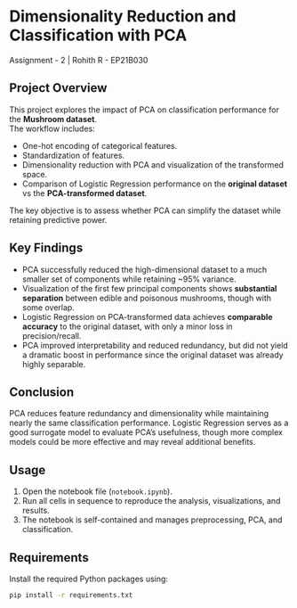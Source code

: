 # Dimensionality Reduction and Classification with PCA
Assignment - 2 | Rohith R - EP21B030  

## Project Overview  
This project explores the impact of PCA on classification performance for the **Mushroom dataset**.  
The workflow includes:  
- One-hot encoding of categorical features.  
- Standardization of features.  
- Dimensionality reduction with PCA and visualization of the transformed space.  
- Comparison of Logistic Regression performance on the **original dataset** vs the **PCA-transformed dataset**.  

The key objective is to assess whether PCA can simplify the dataset while retaining predictive power.  

## Key Findings  
- PCA successfully reduced the high-dimensional dataset to a much smaller set of components while retaining ~95% variance.  
- Visualization of the first few principal components shows **substantial separation** between edible and poisonous mushrooms, though with some overlap.  
- Logistic Regression on PCA-transformed data achieves **comparable accuracy** to the original dataset, with only a minor loss in precision/recall.  
- PCA improved interpretability and reduced redundancy, but did not yield a dramatic boost in performance since the original dataset was already highly separable.  

## Conclusion
PCA reduces feature redundancy and dimensionality while maintaining nearly the same classification performance. Logistic Regression serves as a good surrogate model to evaluate PCA’s usefulness, though more complex models could be more effective and may reveal additional benefits.  

## Usage  
1. Open the notebook file (`notebook.ipynb`).  
2. Run all cells in sequence to reproduce the analysis, visualizations, and results.  
3. The notebook is self-contained and manages preprocessing, PCA, and classification.  

## Requirements  
Install the required Python packages using:  

```bash
pip install -r requirements.txt
